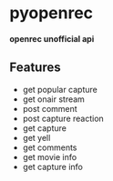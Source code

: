 # pyopenrec
#### openrec unofficial api

## Features
- get popular capture
- get onair stream
- post comment
- post capture reaction
- get capture
- get yell
- get comments
- get movie info
- get capture info
